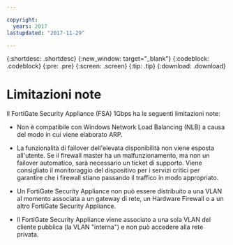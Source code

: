 ```yaml
---

copyright:
  years: 2017
lastupdated: "2017-11-29"

---
```


{:shortdesc: .shortdesc}
{:new_window: target="_blank"}
{:codeblock: .codeblock}
{:pre: .pre}
{:screen: .screen}
{:tip: .tip}
{:download: .download}

# Limitazioni note
Il FortiGate Security Appliance (FSA) 1Gbps ha le seguenti limitazioni note:

* Non è compatibile con Windows Network Load Balancing (NLB) a causa del modo in cui viene elaborato ARP.

* La funzionalità di failover dell'elevata disponibilità non viene esposta all'utente. Se il firewall master ha un malfunzionamento, ma non un failover automatico, sarà necessario un ticket di supporto. Viene consigliato il monitoraggio del dispositivo per i servizi critici per garantire che i firewall stiano passando il traffico in modo appropriato.

* Un FortiGate Security Appliance non può essere distribuito a una VLAN al momento associata a un gateway di rete, un Hardware Firewall o a un altro FortiGate Security Appliance.

* Il FortiGate Security Appliance viene associato a una sola VLAN del cliente pubblica (la VLAN "interna") e non può accedere alla rete privata.
